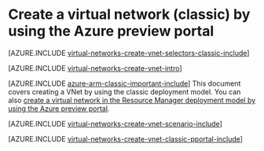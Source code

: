 <!-- not suitable for Mooncake -->

<properties
   pageTitle="Create a virtual network using the Azure Management Portal | Azure"
   description="Learn how to create a virtual network using the Azure Management Portal."
   services="virtual-network"
   documentationCenter=""
   authors="telmosampaio"
   manager="carmonm"
   editor=""
   tags="azure-service-management"/>

<tags
	ms.service="virtual-network"
	ms.date="02/03/2016"
	wacn.date=""/>

# Create a virtual network (classic) by using the Azure preview portal

[AZURE.INCLUDE [virtual-networks-create-vnet-selectors-classic-include](../includes/virtual-networks-create-vnet-selectors-classic-include.md)]

[AZURE.INCLUDE [virtual-networks-create-vnet-intro](../includes/virtual-networks-create-vnet-intro-include.md)]

[AZURE.INCLUDE [azure-arm-classic-important-include](../includes/azure-arm-classic-important-include.md)] This document covers creating a VNet by using the classic deployment model. You can also [create a virtual network in the Resource Manager deployment model by using the Azure preview portal](/documentation/articles/virtual-networks-create-vnet-arm-pportal).

[AZURE.INCLUDE [virtual-networks-create-vnet-scenario-include](../includes/virtual-networks-create-vnet-scenario-include.md)]

[AZURE.INCLUDE [virtual-networks-create-vnet-classic-pportal-include](../includes/virtual-networks-create-vnet-classic-pportal-include.md)]